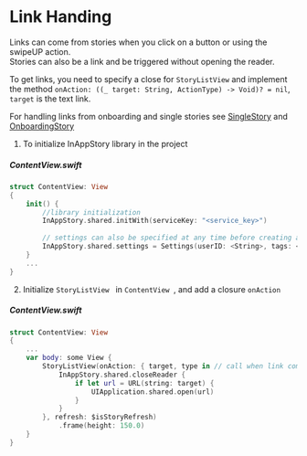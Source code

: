# Link Handing

Links can come  from stories when you click on a button or using the swipeUP action.  
Stories can also be a link and be triggered without opening the reader.

To get links, you need to specify a close for `StoryListView` and implement the method `onAction: ((_ target: String, ActionType) -> Void)? = nil`, `target` is the text link.

For handling links from onboarding and single stories see [SingleStory](SingleStory.md) and [OnboardingStory](OnboardingStory.md)

1) To initialize InAppStory library in the project

##### ContentView.swift
```swift
struct ContentView: View
{
    init() {
        //library initialization
        InAppStory.shared.initWith(serviceKey: "<service_key>")
        
        // settings can also be specified at any time before creating a StoryListView or calling individual stories
        InAppStory.shared.settings = Settings(userID: <String>, tags: <Array<String>>)
    }
    ...
}
```

2) Initialize `StoryListView ` in `ContentView `, and add a closure `onAction`

##### ContentView.swift
```swift
struct ContentView: View
{
    ...
    var body: some View {
        StoryListView(onAction: { target, type in // call when link come from story
            InAppStory.shared.closeReader {
                if let url = URL(string: target) {
                    UIApplication.shared.open(url)
                }
            }
        }, refresh: $isStoryRefresh)
            .frame(height: 150.0)
    }
}
```